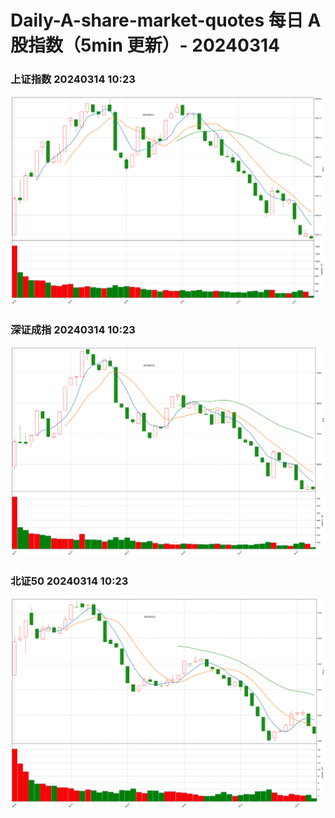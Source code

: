 
# Daily-A-share-market-quotes 每日 A 股指数（5min 更新）- 20240314

### 上证指数 20240314 10:23
![](./fig/2024/3/20240314-sh000001.png)

### 深证成指 20240314 10:23
![](./fig/2024/3/20240314-sz399001.png)

### 北证50 20240314 10:23
![](./fig/2024/3/20240314-bj899050.png)
